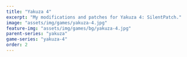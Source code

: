 ```yaml
---
title: "Yakuza 4"
excerpt: "My modifications and patches for Yakuza 4: SilentPatch."
image: "assets/img/games/yakuza-4.jpg"
feature-img: "assets/img/games/bg/yakuza-4.jpg"
parent-series: "yakuza"
game-series: "yakuza-4"
order: 2
---
```

